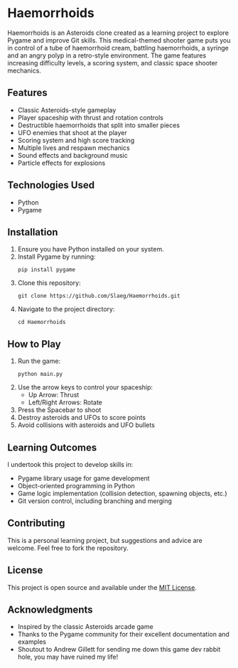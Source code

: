 # Haemorrhoids

Haemorrhoids is an Asteroids clone created as a learning project to explore Pygame and improve Git skills. This medical-themed shooter game puts you in control of a tube of haemorrhoid cream, battling haemorrhoids, a syringe and an angry polyp in a retro-style environment. The game features increasing difficulty levels, a scoring system, and classic space shooter mechanics.

## Features

- Classic Asteroids-style gameplay
- Player spaceship with thrust and rotation controls
- Destructible haemorrhoids that split into smaller pieces
- UFO enemies that shoot at the player
- Scoring system and high score tracking
- Multiple lives and respawn mechanics
- Sound effects and background music
- Particle effects for explosions

## Technologies Used

- Python
- Pygame

## Installation

1. Ensure you have Python installed on your system.
2. Install Pygame by running:
   ```
   pip install pygame
   ```
3. Clone this repository:
   ```
   git clone https://github.com/Slaeg/Haemorrhoids.git
   ```
4. Navigate to the project directory:
   ```
   cd Haemorrhoids
   ```

## How to Play

1. Run the game:
   ```
   python main.py
   ```
2. Use the arrow keys to control your spaceship:
   - Up Arrow: Thrust
   - Left/Right Arrows: Rotate
3. Press the Spacebar to shoot
4. Destroy asteroids and UFOs to score points
5. Avoid collisions with asteroids and UFO bullets

## Learning Outcomes

I undertook this project to develop skills in:

- Pygame library usage for game development
- Object-oriented programming in Python
- Game logic implementation (collision detection, spawning objects, etc.)
- Git version control, including branching and merging



## Contributing

This is a personal learning project, but suggestions and advice are welcome. Feel free to fork the repository.

## License

This project is open source and available under the [MIT License](LICENSE).

## Acknowledgments

- Inspired by the classic Asteroids arcade game
- Thanks to the Pygame community for their excellent documentation and examples
- Shoutout to Andrew Gillett for sending me down this game dev rabbit hole, you may have ruined my life!
